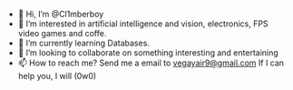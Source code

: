 - 👋 Hi, I’m @Cl1mberboy
- 👀 I’m interested in  artificial intelligence and vision, electronics, FPS video games and coffe.
- 🌱 I’m currently learning Databases.
- 💞️ I’m looking to collaborate on something interesting and entertaining
- 📫 How to reach me? Send me a email to vegayair9@gmail.com If I can help you, I will (0w0)
<!---
Cl1mberboy/Cl1mberboy is a ✨ special ✨ repository because its `README.md` (this file) appears on your GitHub profile.
You can click the Preview link to take a look at your changes.
--->
